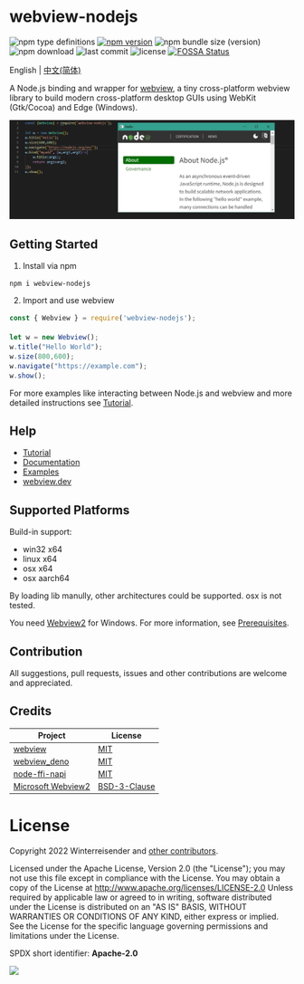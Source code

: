 # webview-nodejs

![npm type definitions](https://img.shields.io/npm/types/webview-nodejs?label=%20&logo=typescript&logoColor=white)
[![npm version](https://img.shields.io/npm/v/webview-nodejs)](https://www.npmjs.com/package/webview-nodejs)
![npm bundle size (version)](https://img.shields.io/bundlephobia/min/webview-nodejs/latest)
![npm download](https://img.shields.io/npm/dt/webview-nodejs)
![last commit](https://img.shields.io/github/last-commit/Winterreisender/webviewko)
![license](https://img.shields.io/github/license/Winterreisender/webviewko?color=3DA639)
[![FOSSA Status](https://app.fossa.com/api/projects/git%2Bgithub.com%2FWinterreisender%2Fwebview-nodejs.svg?type=shield)](https://app.fossa.com/projects/git%2Bgithub.com%2FWinterreisender%2Fwebview-nodejs?ref=badge_shield)

English | [中文(简体)](docs/README.zh-Hans.md)

A Node.js binding and wrapper for [webview](https://github.com/webview/webview), a tiny cross-platform webview library to build modern cross-platform desktop GUIs using WebKit (Gtk/Cocoa) and Edge (Windows).

![screenshot](docs/screenshot/screenshot.webp)

## Getting Started

1. Install via npm

```shell
npm i webview-nodejs
```

2. Import and use webview

```js
const { Webview } = require('webview-nodejs');

let w = new Webview();
w.title("Hello World");
w.size(800,600);
w.navigate("https://example.com");
w.show();
```

For more examples like interacting between Node.js and webview and more detailed instructions see [Tutorial](https://github.com/Winterreisender/webview-nodejs/wiki/Tutorial).

## Help

- [Tutorial](https://github.com/Winterreisender/webview-nodejs/wiki/Tutorial)
- [Documentation](https://winterreisender.github.io/webview-nodejs/tsdoc/index.html)
- [Examples](test/)
- [webview.dev](https://webview.dev/)

## Supported Platforms

Build-in support:

- win32 x64
- linux x64
- osx x64
- osx aarch64

By loading lib manully, other architectures could be supported. osx is not tested.

You need [Webview2](https://developer.microsoft.com/en-us/microsoft-edge/webview2/) for Windows. For more information, see [Prerequisites](https://github.com/Winterreisender/webview-nodejs/wiki/Tutorial#prerequisites).

## Contribution

All suggestions, pull requests, issues and other contributions are welcome and appreciated.

## Credits

| Project                                                                   | License                                                                                |
| ------------------------------------------------------------------------- | -------------------------------------------------------------------------------------- |
| [webview](https://github.com/webview/webview)                                | [MIT](https://github.com/webview/webview/blob/master/LICENSE)                             |
| [webview_deno](https://github.com/webview/webview_deno)                      | [MIT](https://github.com/webview/webview_deno/blob/master/LICENSE)                        |
| [node-ffi-napi](https://github.com/node-ffi-napi/node-ffi-napi)              | [MIT](https://github.com/node-ffi-napi/node-ffi-napi/blob/master/LICENSE)                 |
| [Microsoft Webview2](https://www.nuget.org/packages/Microsoft.Web.WebView2/) | [BSD-3-Clause](https://www.nuget.org/packages/Microsoft.Web.WebView2/1.0.1245.22/License) |

# License

Copyright 2022 Winterreisender and [other contributors](https://github.com/Winterreisender/webview-nodejs/graphs/contributors).

Licensed under the Apache License, Version 2.0 (the "License"); you may not use this file except in compliance with the License. You may obtain a copy of the License at http://www.apache.org/licenses/LICENSE-2.0
Unless required by applicable law or agreed to in writing, software distributed under the License is distributed on an "AS IS" BASIS, WITHOUT WARRANTIES OR CONDITIONS OF ANY KIND, either express or implied.
See the License for the specific language governing permissions and limitations under the License.

SPDX short identifier: **Apache-2.0**

<img src="https://opensource.org/sites/default/files/public/OSIApproved.svg" width="100" />
